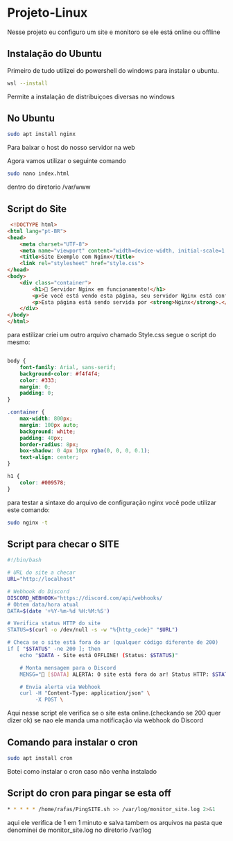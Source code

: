 # Projeto-Linux 

 Nesse projeto eu configuro um site e monitoro se ele está online ou offline 
 
## Instalação do Ubuntu 

 Primeiro de tudo utilizei do powershell do windows para instalar o ubuntu.

 ```bash
 wsl --install 
```
 Permite a instalação de distribuiçoes diversas no windows
## No Ubuntu

```bash
sudo apt install nginx
```
Para baixar o host do nosso servidor na web

Agora vamos utilizar o seguinte comando 
```bash
sudo nano index.html
```
dentro do diretorio /var/www

 ## Script do Site 
```html
 <!DOCTYPE html>
<html lang="pt-BR">
<head>
    <meta charset="UTF-8">
    <meta name="viewport" content="width=device-width, initial-scale=1.0">
    <title>Site Exemplo com Nginx</title>
    <link rel="stylesheet" href="style.css">
</head>
<body>
    <div class="container">
        <h1>🚀 Servidor Nginx em funcionamento!</h1>
        <p>Se você está vendo esta página, seu servidor Nginx está configurado corretamente!</p>
        <p>Esta página está sendo servida por <strong>Nginx</strong>.</p>
    </div>
</body>
</html>
```
para estilizar criei um outro arquivo chamado Style.css segue o script do mesmo:
 
```css

body {
    font-family: Arial, sans-serif;
    background-color: #f4f4f4;
    color: #333;
    margin: 0;
    padding: 0;
}

.container {
    max-width: 800px;
    margin: 100px auto;
    background: white;
    padding: 40px;
    border-radius: 8px;
    box-shadow: 0 4px 10px rgba(0, 0, 0, 0.1);
    text-align: center;
}

h1 {
    color: #009578;
}
```
para testar a sintaxe do arquivo de configuração nginx você pode utilizar este comando:
```bash
sudo nginx -t
```
## Script para checar o SITE
```bash
#!/bin/bash

# URL do site a checar
URL="http://localhost"

# Webhook do Discord
DISCORD_WEBHOOK="https://discord.com/api/webhooks/
# Obtem data/hora atual
DATA=$(date '+%Y-%m-%d %H:%M:%S')

# Verifica status HTTP do site
STATUS=$(curl -o /dev/null -s -w "%{http_code}" "$URL")

# Checa se o site está fora do ar (qualquer código diferente de 200)
if [ "$STATUS" -ne 200 ]; then
    echo "$DATA - Site está OFFLINE! (Status: $STATUS)"

    # Monta mensagem para o Discord
    MENSG="🚨 [$DATA] ALERTA: O site está fora do ar! Status HTTP: $STATUS"

    # Envia alerta via Webhook
    curl -H "Content-Type: application/json" \
         -X POST \
 ```
Aqui nesse script ele verifica se o site esta online.(checkando se 200 quer dizer ok) se nao ele manda uma notificação via webhook do Discord

## Comando para instalar o cron
```bash
sudo apt install cron
```
Botei como instalar o cron caso não venha instalado

## Script do cron para pingar se esta off
```bash
* * * * * /home/rafas/PingSITE.sh >> /var/log/monitor_site.log 2>&1
```
aqui ele verifica de 1 em 1 minuto e salva tambem os arquivos na pasta que denominei de monitor_site.log no diretorio /var/log
